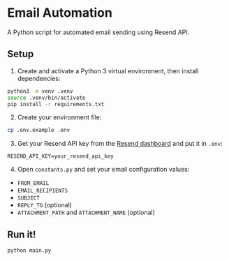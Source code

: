 # Email Automation

A Python script for automated email sending using Resend API.

## Setup

1. Create and activate a Python 3 virtual environment, then install dependencies:
```bash
python3 -m venv .venv
source .venv/bin/activate
pip install -r requirements.txt
```

2. Create your environment file:
```bash
cp .env.example .env
```

3. Get your Resend API key from the [Resend dashboard](https://resend.com/api-keys) and put it in `.env`:
```env
RESEND_API_KEY=your_resend_api_key
```

4. Open `constants.py` and set your email configuration values:
- `FROM_EMAIL`
- `EMAIL_RECIPIENTS`
- `SUBJECT`
- `REPLY_TO` (optional)
- `ATTACHMENT_PATH` and `ATTACHMENT_NAME` (optional)

## Run it!

```bash
python main.py
```